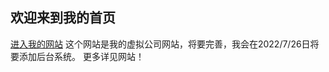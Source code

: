 ## 欢迎来到我的首页
[进入我的网站](http:zgsj07707122.z59.80data.net)
这个网站是我的虚拟公司网站，将要完善，我会在2022/7/26日将要添加后台系统。
更多详见网站！
